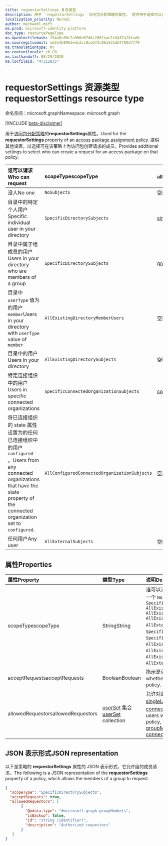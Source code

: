 ```yaml
---
title: requestorSettings 复杂类型
description: 用于 `requestorSettings` 访问包分配策略的属性。 提供用于选择可以创建请求的何人的其他设置。
localization_priority: Normal
author: markwahl-msft
ms.prod: microsoft-identity-platform
doc_type: resourcePageType
ms.openlocfilehash: f54a0c00c7a906e67d8c2861eae7c8437a28fad0
ms.sourcegitcommit: ae2e4b8963edcdcc8ce572c06a531db4769d7779
ms.translationtype: MT
ms.contentlocale: zh-CN
ms.lasthandoff: 08/29/2020
ms.locfileid: "47311835"
---
```

# <a name="requestorsettings-resource-type"></a><span data-ttu-id="3f89d-104">requestorSettings 资源类型</span><span class="sxs-lookup"><span data-stu-id="3f89d-104">requestorSettings resource type</span></span>

<span data-ttu-id="3f89d-105">命名空间：microsoft.graph</span><span class="sxs-lookup"><span data-stu-id="3f89d-105">Namespace: microsoft.graph</span></span>

[!INCLUDE [beta-disclaimer](../../includes/beta-disclaimer.md)]

<span data-ttu-id="3f89d-106">用于[访问包分配策略](accesspackageassignmentpolicy.md)的**requestorSettings**属性。</span><span class="sxs-lookup"><span data-stu-id="3f89d-106">Used for the **requestorSettings** property of an [access package assignment policy](accesspackageassignmentpolicy.md).</span></span> <span data-ttu-id="3f89d-107">提供其他设置，以选择可在该策略上为访问包创建请求的成员。</span><span class="sxs-lookup"><span data-stu-id="3f89d-107">Provides additional settings to select who can create a request for an access package on that policy.</span></span>

| <span data-ttu-id="3f89d-108">谁可以请求</span><span class="sxs-lookup"><span data-stu-id="3f89d-108">Who can request</span></span> | <span data-ttu-id="3f89d-109">scopeType</span><span class="sxs-lookup"><span data-stu-id="3f89d-109">scopeType</span></span> | <span data-ttu-id="3f89d-110">allowedRequestors 集合</span><span class="sxs-lookup"><span data-stu-id="3f89d-110">allowedRequestors collection</span></span>|
|:----------------|:----------|:------------------|
|<span data-ttu-id="3f89d-111">没人</span><span class="sxs-lookup"><span data-stu-id="3f89d-111">No one</span></span>|`NoSubjects`|<span data-ttu-id="3f89d-112">空数组</span><span class="sxs-lookup"><span data-stu-id="3f89d-112">empty array</span></span>|
|<span data-ttu-id="3f89d-113">目录中的特定个人用户</span><span class="sxs-lookup"><span data-stu-id="3f89d-113">Specific individual user in your directory</span></span>|`SpecificDirectorySubjects`|[<span data-ttu-id="3f89d-114">singleUser</span><span class="sxs-lookup"><span data-stu-id="3f89d-114">singleUser</span></span>](singleuser.md)|
|<span data-ttu-id="3f89d-115">目录中属于组成员的用户</span><span class="sxs-lookup"><span data-stu-id="3f89d-115">Users in your directory who are members of a group</span></span>|`SpecificDirectorySubjects`|[<span data-ttu-id="3f89d-116">groupMembers</span><span class="sxs-lookup"><span data-stu-id="3f89d-116">groupMembers</span></span>](groupmembers.md)|
|<span data-ttu-id="3f89d-117">目录中 `userType` 值为的用户 `member`</span><span class="sxs-lookup"><span data-stu-id="3f89d-117">Users in your directory with `userType` value of `member`</span></span>|`AllExistingDirectoryMemberUsers`|<span data-ttu-id="3f89d-118">空数组</span><span class="sxs-lookup"><span data-stu-id="3f89d-118">empty array</span></span>|
|<span data-ttu-id="3f89d-119">目录中的用户</span><span class="sxs-lookup"><span data-stu-id="3f89d-119">Users in your directory</span></span>|`AllExistingDirectorySubjects`|<span data-ttu-id="3f89d-120">空数组</span><span class="sxs-lookup"><span data-stu-id="3f89d-120">empty array</span></span>|
|<span data-ttu-id="3f89d-121">特定连接组织中的用户</span><span class="sxs-lookup"><span data-stu-id="3f89d-121">Users in specific connected organizations</span></span>|`SpecificConnectedOrganizationSubjects`|[<span data-ttu-id="3f89d-122">connectedOrganizationMembers</span><span class="sxs-lookup"><span data-stu-id="3f89d-122">connectedOrganizationMembers</span></span>](connectedorganizationmembers.md)|
|<span data-ttu-id="3f89d-123">将已连接组织的 state 属性设置为的任何已连接组织中的用户 `configured` 。</span><span class="sxs-lookup"><span data-stu-id="3f89d-123">Users from any connected organizations that have the state property of the connected organization set to `configured`.</span></span>|`AllConfiguredConnectedOrganizationSubjects`|<span data-ttu-id="3f89d-124">空数组</span><span class="sxs-lookup"><span data-stu-id="3f89d-124">empty array</span></span>|
|<span data-ttu-id="3f89d-125">任何用户</span><span class="sxs-lookup"><span data-stu-id="3f89d-125">Any user</span></span>|`AllExternalSubjects`|<span data-ttu-id="3f89d-126">空数组</span><span class="sxs-lookup"><span data-stu-id="3f89d-126">empty array</span></span>|

## <a name="properties"></a><span data-ttu-id="3f89d-127">属性</span><span class="sxs-lookup"><span data-stu-id="3f89d-127">Properties</span></span>

| <span data-ttu-id="3f89d-128">属性</span><span class="sxs-lookup"><span data-stu-id="3f89d-128">Property</span></span>                     | <span data-ttu-id="3f89d-129">类型</span><span class="sxs-lookup"><span data-stu-id="3f89d-129">Type</span></span>                      | <span data-ttu-id="3f89d-130">说明</span><span class="sxs-lookup"><span data-stu-id="3f89d-130">Description</span></span> |
| :--------------------------- | :------------------------ | :---------- |
| <span data-ttu-id="3f89d-131">scopeType</span><span class="sxs-lookup"><span data-stu-id="3f89d-131">scopeType</span></span> |<span data-ttu-id="3f89d-132">String</span><span class="sxs-lookup"><span data-stu-id="3f89d-132">String</span></span> |<span data-ttu-id="3f89d-133">谁可以请求。</span><span class="sxs-lookup"><span data-stu-id="3f89d-133">Who can request.</span></span> <span data-ttu-id="3f89d-134">、、、、或中的一个 `NoSubjects` `SpecificDirectorySubjects` `SpecificConnectedOrganizationSubjects` `AllExistingConnectedOrganizationSubjects` `AllExistingDirectoryMemberUsers` `AllExistingDirectorySubjects` `AllExternalSubjects` 。</span><span class="sxs-lookup"><span data-stu-id="3f89d-134">One of `NoSubjects`, `SpecificDirectorySubjects`, `SpecificConnectedOrganizationSubjects`, `AllExistingConnectedOrganizationSubjects`, `AllExistingDirectoryMemberUsers`, `AllExistingDirectorySubjects` or `AllExternalSubjects`.</span></span>  |
| <span data-ttu-id="3f89d-135">acceptRequests</span><span class="sxs-lookup"><span data-stu-id="3f89d-135">acceptRequests</span></span> | <span data-ttu-id="3f89d-136">Boolean</span><span class="sxs-lookup"><span data-stu-id="3f89d-136">Boolean</span></span> | <span data-ttu-id="3f89d-137">指示是否在此策略上接受新的请求。</span><span class="sxs-lookup"><span data-stu-id="3f89d-137">Indicates whether new requests are accepted on this policy.</span></span> |
| <span data-ttu-id="3f89d-138">allowedRequestors</span><span class="sxs-lookup"><span data-stu-id="3f89d-138">allowedRequestors</span></span> | <span data-ttu-id="3f89d-139">[userSet](userset.md) 集合</span><span class="sxs-lookup"><span data-stu-id="3f89d-139">[userSet](userset.md) collection</span></span>| <span data-ttu-id="3f89d-140">允许对此策略提出请求的用户，可以是 [singleUser](singleuser.md)、 [groupMembers](groupmembers.md)和 [connectedOrganizationMembers](connectedorganizationmembers.md)。</span><span class="sxs-lookup"><span data-stu-id="3f89d-140">The users who are allowed to request on this policy, which can be [singleUser](singleuser.md), [groupMembers](groupmembers.md), and [connectedOrganizationMembers](connectedorganizationmembers.md).</span></span> |

## <a name="json-representation"></a><span data-ttu-id="3f89d-141">JSON 表示形式</span><span class="sxs-lookup"><span data-stu-id="3f89d-141">JSON representation</span></span>


<span data-ttu-id="3f89d-142">以下是策略的 **requestorSettings** 属性的 JSON 表示形式，它允许组的成员请求。</span><span class="sxs-lookup"><span data-stu-id="3f89d-142">The following is a JSON representation of the **requestorSettings** property of a policy, which allows the members of a group to request.</span></span>

<!-- {
  "blockType": "resource",
  "optionalProperties": [

  ],
  "@odata.type": "microsoft.graph.requestorSettings",
  "baseType": ""
}-->

```json
{
  "scopeType": "SpecificDirectorySubjects",
  "acceptRequests": true,
  "allowedRequestors": [
       {
         "@odata.type": "#microsoft.graph.groupMembers",
         "isBackup": false,
         "id": "string (identifier)",
         "description": "Authorized requestors"
       }
   ]
}
```


<!-- uuid: 16cd6b66-4b1a-43a1-adaf-3a886856ed98
2019-02-04 14:57:30 UTC -->
<!-- {
  "type": "#page.annotation",
  "description": "requestorSettings complex type",
  "keywords": "",
  "section": "documentation",
  "tocPath": ""
}-->
